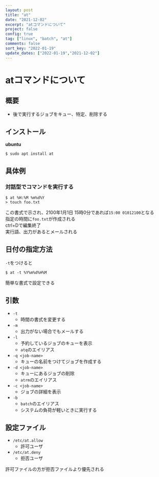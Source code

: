 ```yaml
---
layout: post
title: "at"
date: "2021-12-02"
excerpt: "atコマンドについて"
project: false
config: true
tag: ["linux", "batch", "at"]
comments: false
sort_key: "2022-01-19"
update_dates: ["2022-01-19","2021-12-02"]
---
```


# atコマンドについて

## 概要
 - 後で実行するジョブをキュー、特定、削除する

## インストール

**ubuntu**  
```console
$ sudo apt install at
```
## 具体例

### 対話型でコマンドを実行する

```console
$ at %H:%M %m%d%Y
> touch foo.txt
```
この書式で示され、2100年1月1日 15時0分であれば`15:00 01012100`となる  
指定の時間に`foo.txt`が作成される  
ctrl+Dで編集終了  
実行語、出力があるとメールされる  

## 日付の指定方法
`-t`をつけると
```console
$ at -t %Y%m%d%H%M
```
簡単な書式で設定できる

## 引数
 - `-t`
   - 時間の書式を変更する
 - `-m`
   - 出力がない場合でもメールする
 - `-l`
   - 予約しているジョブのキューを表示
   - `atq`のエイリアス
 - `-q <job-name>`
   - キューの名前をつけてジョブを作成する
 - `-d <job-name>`
   - キューにあるジョブの削除
   - `atrm`のエイリアス
 - `-c <job-name>`
   - ジョブの詳細を表示
 - `-b`
   - `batch`のエイリアス
   - システムの負荷が軽いときに実行する

## 設定ファイル
 - `/etc/at.allow`
   - 許可ユーザ
 - `/etc/at.deny`
   - 拒否ユーザ

許可ファイルの方が拒否ファイルより優先される
